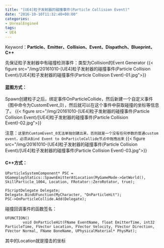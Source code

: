 ```yaml
---
title: "[UE4]粒子发射器的碰撞事件(Particle Collision Event)"
date: "2016-10-10T11:32:40+08:00"
categories:
- UnrealEngine4
tags:
- UE4
---
```


Keyword：**Particle、Emitter、Collision、Event、Dispathch、Blueprint、C++**

先保证粒子发射器中有碰撞检测事件：类型为Collision的Event Generator
{{< figure src="/img/20161010-[UE4]粒子发射器的碰撞事件(Particle Collision Event)/[UE4]粒子发射器的碰撞事件(Particle Collision Event)-01.jpg">}}

#### 蓝图方式：
Spawn创建粒子之后，绑定事件OnParticleCollide，然后新建一个自定义事件（图中命令为CustomEvent_0），然后就可以在这个事件中获取碰撞的坐标等信息了。
{{< figure src="/img/20161010-[UE4]粒子发射器的碰撞事件(Particle Collision Event)/[UE4]粒子发射器的碰撞事件(Particle Collision Event)-02.jpg">}}

注意：`这里的CumtomEvent_0无法单独创建出来，否则就是一个没有任何参数的普通custom event，必须从Bind Event to OnParticleCollide节点中拖拽出来`
{{< figure src="/img/20161010-[UE4]粒子发射器的碰撞事件(Particle Collision Event)/[UE4]粒子发射器的碰撞事件(Particle Collision Event)-03.jpg">}}


#### C++方式：

    UParticleSystemComponent* PSC = UGameplayStatics::SpawnEmitterAtLocation(MyGameMode->GetWorld(), SkillParticle_1004, Location, FRotator::ZeroRotator, true);

    FScriptDelegate Delegate;
    Delegate.BindUFunction(MyCharacter, "OnParticleHit");
    PSC->OnParticleCollide.Add(Delegate);

碰撞回调事件的函数签名：

    UFUNCTION()
            void OnParticleHit(FName EventName, float EmitterTime, int32 ParticleTime, FVector Location, FVector Velocity, FVector Direction, FVector Normal, FName BoneName, UPhysicalMaterial* PhysMat);
		
其中的Location就是撞击的坐标
